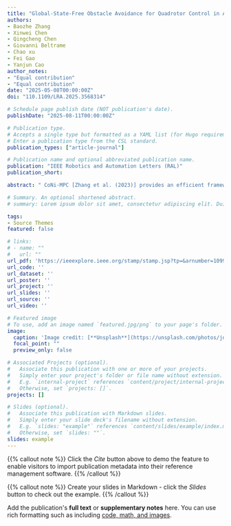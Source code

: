 ```yaml
---
title: "Global-State-Free Obstacle Avoidance for Quadrotor Control in Air-Ground Cooperation"
authors:
- Baozhe Zhang
- Xinwei Chen
- Qingcheng Chen
- Giovanni Beltrame
- Chao xu
- Fei Gao
- Yanjun Cao
author_notes:
- "Equal contribution"
- "Equal contribution"
date: "2025-05-08T00:00:00Z"
doi: "110.1109/LRA.2025.3568314"

# Schedule page publish date (NOT publication's date).
publishDate: "2025-08-11T00:00:00Z"

# Publication type.
# Accepts a single type but formatted as a YAML list (for Hugo requirements).
# Enter a publication type from the CSL standard.
publication_types: ["article-journal"]

# Publication name and optional abbreviated publication name.
publication: "IEEE Robotics and Automation Letters (RAL)"
publication_short: 

abstract: " CoNi-MPC [Zhang et al. (2023)] provides an efficient framework for UAV control in air-ground cooperative tasks by relying exclusively on relative states, eliminating the need for global state estimation. However, its lack of environmental information poses significant challenges for obstacle avoidance. To address this issue, we propose a novel obstacle avoidance algorithm, Cooperative Non-inertial frame-based Obstacle Avoidance (CoNi-OA), designed explicitly for UAV-UGV cooperative scenarios without reliance on global state estimation or obstacle prediction. CoNi-OA uniquely utilizes a single frame of raw LiDAR data from the UAV to generate a modulation matrix, which directly adjusts the quadrotor's velocity to achieve obstacle avoidance. This modulation-based method enables real-time generation of collision-free trajectories within the UGV's non-inertial frame, significantly reducing computational demands (less than 5 ms per iteration) while maintaining safety in dynamic and unpredictable environments. The key contributions of this work include: 1) a modulation-based obstacle avoidance algorithm specifically tailored for UAV-UGV cooperation in non-inertial frames without global states; 2) rapid, real-time trajectory generation based solely on single-frame LiDAR data, removing the need for obstacle modeling or prediction; and 3) adaptability to both static and dynamic environments, thus extending applicability to featureless or unknown scenarios. "

# Summary. An optional shortened abstract.
# summary: Lorem ipsum dolor sit amet, consectetur adipiscing elit. Duis posuere tellus ac convallis placerat. Proin tincidunt magna sed ex sollicitudin condimentum.

tags:
- Source Themes
featured: false

# links:
# - name: ""
#   url: ""
url_pdf: 'https://ieeexplore.ieee.org/stamp/stamp.jsp?tp=&arnumber=10993292'
url_code: ''
url_dataset: ''
url_poster: ''
url_project: ''
url_slides: ''
url_source: ''
url_video: ''

# Featured image
# To use, add an image named `featured.jpg/png` to your page's folder. 
image:
  caption: 'Image credit: [**Unsplash**](https://unsplash.com/photos/jdD8gXaTZsc)'
  focal_point: ""
  preview_only: false

# Associated Projects (optional).
#   Associate this publication with one or more of your projects.
#   Simply enter your project's folder or file name without extension.
#   E.g. `internal-project` references `content/project/internal-project/index.md`.
#   Otherwise, set `projects: []`.
projects: []

# Slides (optional).
#   Associate this publication with Markdown slides.
#   Simply enter your slide deck's filename without extension.
#   E.g. `slides: "example"` references `content/slides/example/index.md`.
#   Otherwise, set `slides: ""`.
slides: example
---
```


{{% callout note %}}
Click the *Cite* button above to demo the feature to enable visitors to import publication metadata into their reference management software.
{{% /callout %}}

{{% callout note %}}
Create your slides in Markdown - click the *Slides* button to check out the example.
{{% /callout %}}

Add the publication's **full text** or **supplementary notes** here. You can use rich formatting such as including [code, math, and images](https://docs.hugoblox.com/content/writing-markdown-latex/).
